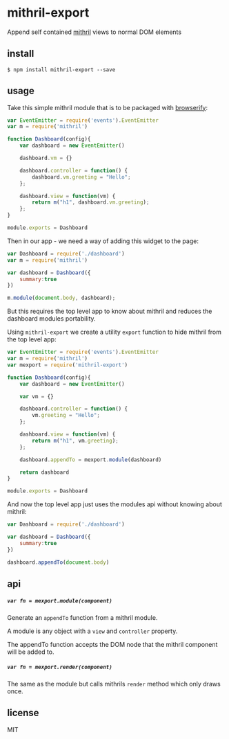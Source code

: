 mithril-export
==============

Append self contained [mithril](https://github.com/lhorie/mithril.js) views to normal DOM elements

## install

```
$ npm install mithril-export --save
```

## usage

Take this simple mithril module that is to be packaged with [browserify](https://github.com/substack/node-browserify):

```js
var EventEmitter = require('events').EventEmitter
var m = require('mithril')

function Dashboard(config){
	var dashboard = new EventEmitter()

	dashboard.vm = {}

	dashboard.controller = function() {
	    dashboard.vm.greeting = "Hello";
	};

	dashboard.view = function(vm) {
	    return m("h1", dashboard.vm.greeting);
	};
}

module.exports = Dashboard
```

Then in our app - we need a way of adding this widget to the page:

```js
var Dashboard = require('./dashboard')
var m = require('mithril')

var dashboard = Dashboard({
	summary:true
})

m.module(document.body, dashboard);
```

But this requires the top level app to know about mithril and reduces the dashboard modules portability.

Using `mithril-export` we create a utility `export` function to hide mithril from the top level app:

```js
var EventEmitter = require('events').EventEmitter
var m = require('mithril')
var mexport = require('mithril-export')

function Dashboard(config){
	var dashboard = new EventEmitter()

	var vm = {}

	dashboard.controller = function() {
	    vm.greeting = "Hello";
	};

	dashboard.view = function(vm) {
		return m("h1", vm.greeting);
	};

	dashboard.appendTo = mexport.module(dashboard)

	return dashboard
}

module.exports = Dashboard
```

And now the top level app just uses the modules api without knowing about mithril:

```js
var Dashboard = require('./dashboard')

var dashboard = Dashboard({
	summary:true
})

dashboard.appendTo(document.body)
```

## api

##### `var fn = mexport.module(component)`

Generate an `appendTo` function from a mithril module.

A module is any object with a `view` and `controller` property.

The appendTo function accepts the DOM node that the mithril component will be added to.

##### `var fn = mexport.render(component)`

The same as the module but calls mithrils `render` method which only draws once.

## license

MIT